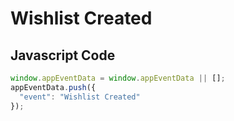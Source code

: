 # Wishlist Created

### 

## Javascript Code
```js
window.appEventData = window.appEventData || [];
appEventData.push({
  "event": "Wishlist Created"
});
```




